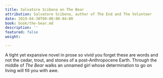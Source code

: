 ```yaml
---
title: Salvatore Scibona on The Bear
attribution: Salvatore Scibona, author of The End and The Volunteer
date: 2019-04-30T00:00:00-04:00
book: book/the-bear.md
description: ''
featured: false
weight: 

---
```

A tight yet expansive novel in prose so vivid you forget these are words and not the cedar, trout, and stones of a post-Anthropocene Earth. Through the middle of _The Bear_ walks an unnamed girl whose determination to go on living will fill you with awe.
